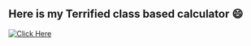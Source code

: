 ## Here is my Terrified class based calculator 😄
[![Click Here](https://img.shields.io/badge/my_portfolio-000?style=for-the-badge&logo=ko-fi&logoColor=white)](https://vamshi-m817.github.io/calc_js/)

